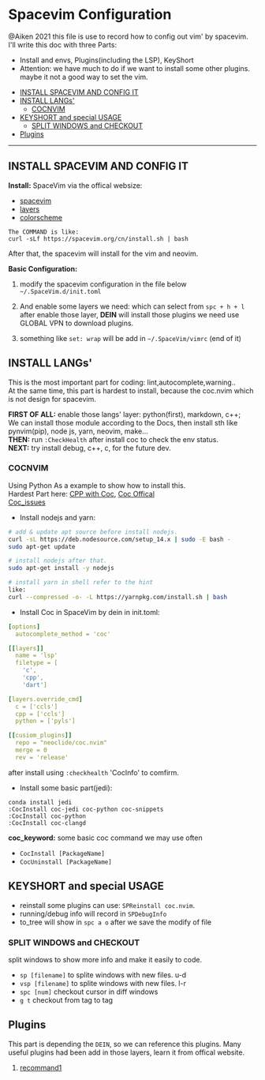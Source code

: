# Spacevim Configuration

@Aiken 2021 this file is use to record how to config out vim' by spacevim.  
I'll write this doc with three Parts:

- Install and envs, Plugins(including the LSP), KeyShort  
- Attention: we have much to do if we want to install some other plugins.
    maybe it not a good way to set the vim.

<!-- vim-markdown-toc GFM -->

- [INSTALL SPACEVIM AND CONFIG IT](#install-spacevim-and-config-it)
- [INSTALL LANGs'](#install-langs)
  - [COCNVIM](#cocnvim)
- [KEYSHORT and special USAGE](#keyshort-and-special-usage)
  - [SPLIT WINDOWS and CHECKOUT](#split-windows-and-checkout)
- [Plugins](#plugins)

<!-- vim-markdown-toc -->
---

## INSTALL SPACEVIM AND CONFIG IT

**Install:** SpaceVim via the offical websize:

- [spacevim](https://spacevim.org/cn/quick-start-guide/)
- [layers](https://spacevim.org/cn/layers/)
- [colorscheme](https://spacevim.org/cn/layers/colorscheme/)

```shell
The COMMAND is like:
curl -sLf https://spacevim.org/cn/install.sh | bash
```

After that, the spacevim will install for the vim and neovim.

**Basic Configuration:**

1. modify the spacevim configuration in the file below
    `~/.SpaceVim.d/init.toml`

2. And enable some layers we need: which can select from `spc + h + l`
    after enable those layer, **DEIN** will install those plugins
    we need use GLOBAL VPN to download plugins.

3. something like `set: wrap` will be add in `~/.SpaceVim/vimrc` (end of it)

## INSTALL LANGs'

This is the most important part for coding: lint,autocomplete,warning..  
At the same time, this part is hardest to install,
because the coc.nvim which is not design for spacevim.  

**FIRST OF ALL:** enable those langs' layer: python(first), markdown, c++;  
We can install those module according to the Docs,
  then install sth like pynvim(pip), node js, yarn, neovim, make...  
**THEN:** run `:CheckHealth` after install coc to check the env status.  
**NEXT:** try install debug, c++, c, for the future dev.  

### COCNVIM

Using Python As a example to show how to install this.  
Hardest Part here: [CPP with Coc](https://zhuanlan.zhihu.com/p/137840336),
  [Coc Offical](https://github.com/neoclide/coc.nvim/wiki/Install-coc.nvim#using-vim-plug)  
  [Coc_issues](https://github.com/SpaceVim/SpaceVim/issues/2564)

- Install nodejs and yarn:  

```bash
# add & update apt source before install nodejs.
curl -sL https://deb.nodesource.com/setup_14.x | sudo -E bash -
sudo apt-get update

# install nodejs after that.
sudo apt-get install -y nodejs

# install yarn in shell refer to the hint
like: 
curl --compressed -o- -L https://yarnpkg.com/install.sh | bash
```

- Install Coc in SpaceVim by dein in init.toml:

```yaml
[options]
  autocomplete_method = 'coc'

[[layers]]
  name = 'lsp'
  filetype = [
    'c',
    'cpp',
    'dart']

[layers.override_cmd]
  c = ['ccls']
  cpp = ['ccls']
  python = ['pyls']

[[cusiom_plugins]]
  repo = "neoclide/coc.nvim"
  merge = 0
  rev = 'release'
```

after install using `:checkhealth` 'CocInfo' to comfirm.

- Install some basic part(jedi):  

```shell
conda install jedi
:CocInstall coc-jedi coc-python coc-snippets 
:CocInstall coc-python
:CocInstall coc-clangd
```

**coc_keyword:**
some basic coc command we may use often

- `CocInstall [PackageName]`
- `CocUninstall [PackageName]`

## KEYSHORT and special USAGE

- reinstall some plugins can use: `SPReinstall coc.nvim`.
- running/debug info will record in `SPDebugInfo`
- to_tree will show in `spc a o` after we save the modify of file

### SPLIT WINDOWS and CHECKOUT

split windows to show more info and make it easily to code.

- `sp [filename]` to splite windows with new files. u-d
- `vsp [filename]` to splite windows with new files. l-r
- `spc [num]` checkout cursor in diff windows
- `g t` checkout from tag to tag

## Plugins

This part is depending the `DEIN`, so we can reference this plugins.
Many useful plugins had been add in those layers, learn it from offical website.

1. [recommand1](https://zhuanlan.zhihu.com/p/58816186)
